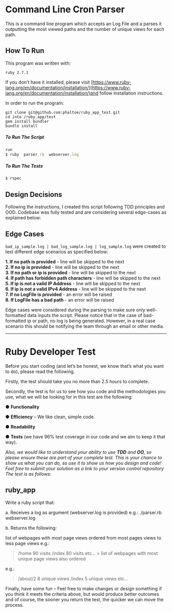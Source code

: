 # Command Line Cron Parser

This is a command line program which accepts an Log File and a parses it outputting the most viewed paths and the number of unique views for each path.

## How To Run

This program was written with:

    ruby 2.7.1
  
If you don't have it installed, please visit [https://www.ruby-lang.org/en/documentation/installation/](https://www.ruby-lang.org/en/documentation/installation/)and follow installation instructions.

In order to run the program:

```
git clone git@github.com:phaltoe/ruby_app_test.git
cd into /ruby_app/test
gem install bundler
bundle install
```

##### To Run The Script
```ruby
run
$ ruby  parser.rb  webserver.log
```
##### To Run The Tests
```ruby
$ rspec
```


## Design Decisions

Following the instructions, I created this script following TDD principles and OOD. Codebase was fully tested and are considering several edge-cases as explained below:

## Edge Cases

`bad_ip_sample.log | bad_log_sample.log | log_sample.log`  were created to test different edge scenarios as specified below:

**1. If no path is provided** - line will be skipped to the next<br />
**2. If no ip is provided** - line will be skipped to the next<br />
**3. If no path or ip is provided** - line will be skipped to the next<br />
**4. If path has forbidden path characters** - line will be skipped to the next<br />
**5. If ip is not a valid IP Address**  - line will be skipped to the next<br />
**6. If ip is not a valid IPv4 Address** - line will be skipped to the next<br />
**7. If no LogFile is provided** - an error will be raised<br />
**8. If LogFile has a bad path** - an error will be raised<br />

Edge cases were considered during the parsing to make sure only well-formatted data inputs the script. Please notice that in the case of bad-formatted ip or path, no log is being generated. However, in a real case scenario this should be notifying the team through an email or other media.


------------

# Ruby Developer Test

Before you start coding (and let’s be honest, we know that’s what you want to do), please read the following.


Firstly, the test should take you no more than 2.5 hours to complete.


Secondly, the test is for us to see how you code and the methodologies you use, what we will be looking for in this test are the following:


● __Functionality__

● __Efficiency__ – We like clean, simple code.

● __Readability__

● __Tests__ (we have 96% test coverage in our code and we aim to keep it that way).

_Also, we would like to understand your ability to use __TDD__ and __OO__, so please ensure
these are part of your complete test. This is your chance to show us what you can do,
so use it to show us how you design and code! Feel free to submit your solution as a link to your version control repository
The test is as follows:_


## ruby_app

Write a ruby script that:

a. Receives a log as argument (webserver.log is provided) e.g.: ./parser.rb webserver.log

b. Returns the following:

list of webpages with most page views ordered from most pages views to less page views 
e.g.:
> /home 90 visits /index 80 visits etc... > list of webpages with most unique page views also ordered

e.g.:

> /about/2 8 unique views /index 5 unique views etc...

Finally, have some fun – Feel free to make changes or design something if you think it meets the criteria above, but would produce better outcomes and of course, the sooner you return the test, the quicker we can move the process.


